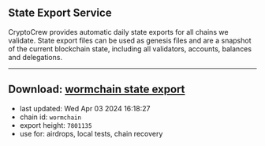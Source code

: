 ## State Export Service
CryptoCrew provides automatic daily state exports for all chains we validate. State export files can be used as genesis files and are a snapshot of the current blockchain state, including all validators, accounts, balances and delegations.

---
**Download: [wormchain state export](https://dl-eu2.ccvalidators.com/SERVICE/wormchain/wormchain_export_7801135.json)**
---

- last updated: Wed Apr 03 2024 16:18:27
- chain id: `wormchain`
- export height: `7801135`
- use for: airdrops, local tests, chain recovery
